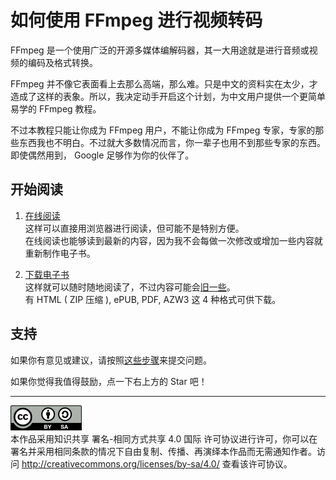# 如何使用 FFmpeg 进行视频转码

FFmpeg 是一个使用广泛的开源多媒体编解码器，其一大用途就是进行音频或视频的编码及格式转换。

FFmpeg 并不像它表面看上去那么高端，那么难。只是中文的资料实在太少，才造成了这样的表象。所以，我决定动手开启这个计划，为中文用户提供一个更简单易学的 FFmpeg 教程。

不过本教程只能让你成为 FFmpeg 用户，不能让你成为 FFmpeg 专家，专家的那些东西我也不明白。不过就大多数情况而言，你一辈子也用不到那些专家的东西。即使偶然用到， Google 足够作为你的伙伴了。

## 开始阅读

1.	[在线阅读](index.md)  
	这样可以直接用浏览器进行阅读，但可能不是特别方便。  
	在线阅读也能够读到最新的内容，因为我不会每做一次修改或增加一些内容就重新制作电子书。

2.	[下载电子书](https://github.com/FiveYellowMice/how-to-convert-videos-with-ffmpeg-zh/releases/latest)  
	这样就可以随时随地阅读了，不过内容可能会[旧一些](https://github.com/FiveYellowMice/how-to-convert-videos-with-ffmpeg-zh/compare/v0.1...master "点此查看电子书与在线阅读的区别")。  
	有 HTML ( ZIP 压缩 ), ePUB, PDF, AZW3 这 4 种格式可供下载。

## 支持

如果你有意见或建议，请按照[这些步骤](etc/feedback/README.md)来提交问题。

如果你觉得我值得鼓励，点一下右上方的 Star 吧！

----------------------

![CC-BY-SA](image/by-sa.png)  
本作品采用知识共享 署名-相同方式共享 4.0 国际 许可协议进行许可，你可以在署名并采用相同条款的情况下自由复制、传播、再演绎本作品而无需通知作者。访问 <http://creativecommons.org/licenses/by-sa/4.0/> 查看该许可协议。
